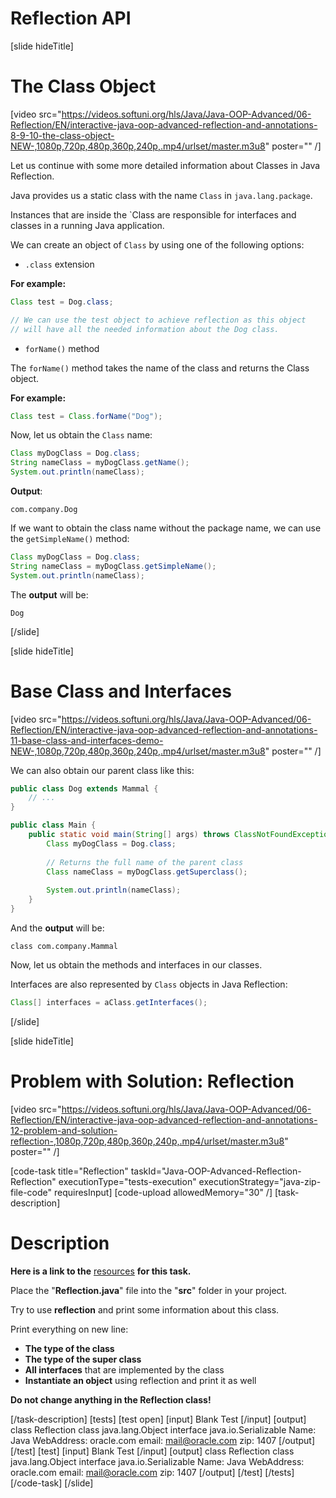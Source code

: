 # Reflection API

[slide hideTitle]

# The Class Object

[video src="https://videos.softuni.org/hls/Java/Java-OOP-Advanced/06-Reflection/EN/interactive-java-oop-advanced-reflection-and-annotations-8-9-10-the-class-object-NEW-,1080p,720p,480p,360p,240p,.mp4/urlset/master.m3u8" poster="" /]

Let us continue with some more detailed information about Classes in Java Reflection.

Java provides us a static class with the name `Class` in `java.lang.package`. 

Instances that are inside the `Class are responsible for interfaces and classes in a running Java application.

We can create an object of `Class` by using one of the following options:

- `.class` extension

**For example:**

``` java
Class test = Dog.class;

// We can use the test object to achieve reflection as this object
// will have all the needed information about the Dog class.
```

- `forName()` method

The `forName()` method takes the name of the class and returns the Class object.

**For example:**

``` java
Class test = Class.forName("Dog");
```

Now, let us obtain the `Class` name:


``` java
Class myDogClass = Dog.class;
String nameClass = myDogClass.getName();
System.out.println(nameClass);
```

**Output**:

```
com.company.Dog
```

If we want to obtain the class name without the package name, we can use the `getSimpleName()` method:

``` java
Class myDogClass = Dog.class;
String nameClass = myDogClass.getSimpleName();
System.out.println(nameClass);
```

The **output** will be:

```
Dog
```

[/slide]

[slide hideTitle]

# Base Class and Interfaces

[video src="https://videos.softuni.org/hls/Java/Java-OOP-Advanced/06-Reflection/EN/interactive-java-oop-advanced-reflection-and-annotations-11-base-class-and-interfaces-demo-NEW-,1080p,720p,480p,360p,240p,.mp4/urlset/master.m3u8" poster="" /]

We can also obtain our parent class like this:

```java
public class Dog extends Mammal {
    // ...
}
```


```java
public class Main {
    public static void main(String[] args) throws ClassNotFoundException {
        Class myDogClass = Dog.class;
        
        // Returns the full name of the parent class
        Class nameClass = myDogClass.getSuperclass();   
        
        System.out.println(nameClass);
    }
}
```

And the **output** will be:

```
class com.company.Mammal
```


Now, let us obtain the methods and interfaces in our classes.

Interfaces are also represented by `Class` objects in Java Reflection:

``` java
Class[] interfaces = aClass.getInterfaces();
```


[/slide]

[slide hideTitle]
# Problem with Solution: Reflection

[video src="https://videos.softuni.org/hls/Java/Java-OOP-Advanced/06-Reflection/EN/interactive-java-oop-advanced-reflection-and-annotations-12-problem-and-solution-reflection-,1080p,720p,480p,360p,240p,.mp4/urlset/master.m3u8" poster="" /]

[code-task title="Reflection" taskId="Java-OOP-Advanced-Reflection-Reflection" executionType="tests-execution" executionStrategy="java-zip-file-code" requiresInput]
[code-upload allowedMemory="30" /] 
[task-description]
# Description

**Here is a link to the** [resources](https://videos.softuni.org/resources/java/java-oop-advanced/06.Java-OOP-Advanced-Reflection-and-Annotations-Lab.zip) **for this task.**

Place the "**Reflection.java**" file into the "**src**" folder in your project. 

Try to use **reflection** and print some information about this class. 

Print everything on new line:
- **The type of the class**
- **The type of the super class**
- **All interfaces** that are implemented by the class
- **Instantiate an object** using reflection and print it as well

**Do not change anything in the Reflection class!**

[/task-description]
[tests]
[test open]
[input]
Blank Test
[/input]
[output]
class Reflection
class java.lang.Object
interface java.io.Serializable
Name: Java
WebAddress: oracle.com
email: mail@oracle.com
zip: 1407
[/output]
[/test]
[test]
[input]
Blank Test
[/input]
[output]
class Reflection
class java.lang.Object
interface java.io.Serializable
Name: Java
WebAddress: oracle.com
email: mail@oracle.com
zip: 1407
[/output]
[/test]
[/tests]
[/code-task]
[/slide]

